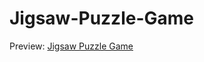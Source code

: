 # Jigsaw-Puzzle-Game

Preview: <a href="https://htmlpreview.github.io/?https://github.com/rockmandew/Jigsaw-Puzzle-Game/blob/main/src/index.html">Jigsaw Puzzle Game</a>
